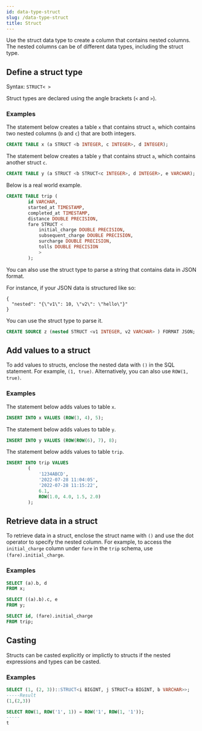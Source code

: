 ```yaml
---
id: data-type-struct
slug: /data-type-struct
title: Struct
---
```


Use the struct data type to create a column that contains nested columns. The nested columns can be of different data types, including the struct type.

## Define a struct type

Syntax:
`STRUCT< >`

Struct types are declared using the angle brackets (`<` and `>`).

### Examples

The statement below creates a table `x` that contains struct `a`, which contains two nested columns (`b` and `c`) that are both integers.

```sql
CREATE TABLE x (a STRUCT <b INTEGER, c INTEGER>, d INTEGER);
```

The statement below creates a table `y` that contains struct `a`, which contains another struct `c`.

```sql
CREATE TABLE y (a STRUCT <b STRUCT<c INTEGER>, d INTEGER>, e VARCHAR);
```

Below is a real world example.

```sql
CREATE TABLE trip (
        id VARCHAR,
        started_at TIMESTAMP,
        completed_at TIMESTAMP,
        distance DOUBLE PRECISION,
        fare STRUCT <
            initial_charge DOUBLE PRECISION,
            subsequent_charge DOUBLE PRECISION,
            surcharge DOUBLE PRECISION,
            tolls DOUBLE PRECISION 
            > 
        );
```

You can also use the struct type to parse a string that contains data in JSON format.

For instance, if your JSON data is structured like so:

```terminal
{
  "nested": "{\"v1\": 10, \"v2\": \"hello\"}"
}
```

You can use the struct type to parse it.

```sql
CREATE SOURCE z (nested STRUCT <v1 INTEGER, v2 VARCHAR> ) FORMAT JSON;
```

## Add values to a struct

To add values to structs, enclose the nested data with `()` in the SQL statement. For example, `(1, true)`. Alternatively, you can also use `ROW(1, true)`.

### Examples

The statement below adds values to table `x`.

```sql
INSERT INTO x VALUES (ROW(3, 4), 5);
```

The statement below adds values to table `y`.
```sql
INSERT INTO y VALUES (ROW(ROW(6), 7), 8);
```

The statement below adds values to table `trip`.

```sql
INSERT INTO trip VALUES 
        (
            '1234ABCD', 
            '2022-07-28 11:04:05', 
            '2022-07-28 11:15:22', 
            6.1, 
            ROW(1.0, 4.0, 1.5, 2.0)
        );
```

## Retrieve data in a struct

To retrieve data in a struct, enclose the struct name with `()` and use the dot operator to specify the nested column. For example, to access the `initial_charge` column under `fare` in the `trip` schema, use `(fare).initial_charge`.

### Examples

```sql
SELECT (a).b, d
FROM x;
```

```sql
SELECT ((a).b).c, e
FROM y;
```

```sql
SELECT id, (fare).initial_charge 
FROM trip;
```

## Casting

Structs can be casted explicitly or implictly to structs if the nested expressions and types can be casted.

### Examples

```sql
SELECT (1, (2, 3))::STRUCT<i BIGINT, j STRUCT<a BIGINT, b VARCHAR>>;
-----Result
(1,(2,3))
```

```sql
SELECT ROW(1, ROW('1', 1)) = ROW('1', ROW(1, '1'));
-----
t
```
